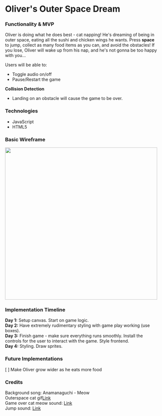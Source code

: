 # Oliver's Outer Space Dream


### Functionality & MVP
Oliver is doing what he does best - cat napping! He's dreaming of being in outer space, eating all the sushi and chicken wings he wants.  Press <b>space</b> to jump, collect as many food items as you can, and avoid the obstacles! If you lose, Oliver will wake up
from his nap, and he's not gonna be too happy with you...

Users will be able to:
- Toggle audio on/off
- Pause/Restart the game

<b>Collision Detection</b>
- Landing on an obstacle will cause the game to be over.

### Technologies
- JavaScript
- HTML5

### Basic Wireframe
<img src="https://s3.us-east-2.amazonaws.com/app-academy-portfolio/wireframe.png" width="500">

### Implementation Timeline
<b>Day 1:</b> Setup canvas. Start on game logic. <br/>
<b>Day 2:</b> Have extremely rudimentary styling with game play working (use boxes).<br/>
<b>Day 3:</b> Finish game - make sure everything runs smoothly. Install the controls for the user to interact with the game. Style frontend.<br/>
<b>Day 4:</b> Styling. Draw sprites.<br/>

### Future Implementations
[ ] Make Oliver grow wider as he eats more food

### Credits
Background song: Anamanaguchi - Meow <br/>
Outerspace cat gif<a  href="https://78.media.tumblr.com/4d6fb25b817d787557310fd9f855e05b/tumblr_ol823iKXBP1u4eu45o1_400.gif">Link</a> <br/>
Game over cat meow sound: <a href="https://freesound.org/people/InspectorJ/sounds/415209/">Link</a> <br/>
Jump sound: <a href="http://www.soundsboom.com/sound/47011/beeps-8bit-jump-10">Link</a> <br/>
